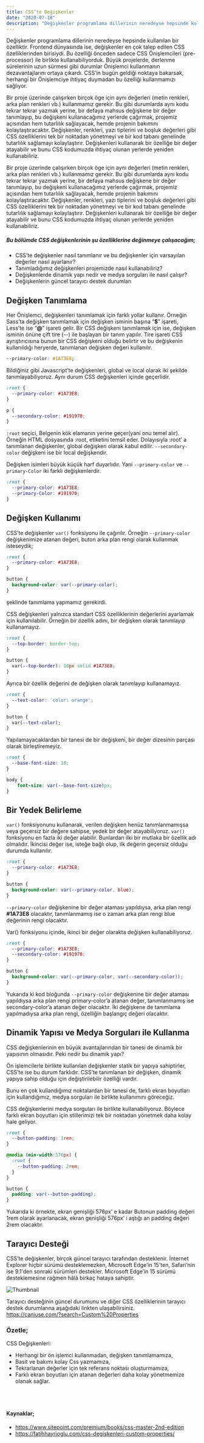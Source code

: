 ```yaml
---
title: CSS’te Değişkenler
date: "2020-07-18"
description: "Değişkenler programlama dillerinin neredeyse hepsinde kullanılan bir özelliktir. Frontend dünyasında ise, değişkenler en çok talep edilen CSS özelliklerinden birisiydi..."
---
```


Değişkenler programlama dillerinin neredeyse hepsinde kullanılan bir özelliktir. Frontend dünyasında ise, değişkenler en çok talep edilen CSS özelliklerinden birisiydi. Bu özelliği önceden sadece CSS Önişlemcileri (pre-processor) ile birlikte kullanabiliyorduk. Büyük projelerde, derlenme sürelerinin uzun sürmesi gibi durumlar Önişlemci kullanmanın dezavantajlarını ortaya çıkardı. CSS’in bugün geldiği noktaya bakarsak, herhangi bir Önişlemciye ihtiyaç duymadan bu özelliği kullanmamızı sağlıyor.

Bir proje üzerinde çalışırken birçok öge için aynı değerleri (metin renkleri, arka plan renkleri vb.) kullanmamız gerekir. Bu gibi durumlarda aynı kodu tekrar tekrar yazmak yerine, bir defaya mahsus değişkene bir değer tanımlayıp, bu değişkeni kullanacağımız yerlerde çağırmak, projemiz açısından hem tutarlılık sağlayacak, hemde projenin bakımını kolaylaştıracaktır.
Değişkenler, renkleri, yazı tiplerini ve boşluk değerleri gibi CSS özelliklerini tek bir noktadan yönetmeyi ve bir kod tabanı genelinde tutarlılık sağlamayı kolaylaştırır. Değişkenleri kullanarak bir özelliğe bir değer atayabilir ve bunu CSS kodumuzda ihtiyaç olunan yerlerde yeniden kullanabiliriz.

Bir proje üzerinde çalışırken birçok öge için aynı değerleri (metin renkleri, arka plan renkleri vb.) kullanmamız gerekir. Bu gibi durumlarda aynı kodu tekrar tekrar yazmak yerine, bir defaya mahsus değişkene bir değer tanımlayıp, bu değişkeni kullanacağımız yerlerde çağırmak, projemiz açısından hem tutarlılık sağlayacak, hemde projenin bakımını kolaylaştıracaktır.
Değişkenler, renkleri, yazı tiplerini ve boşluk değerleri gibi CSS özelliklerini tek bir noktadan yönetmeyi ve bir kod tabanı genelinde tutarlılık sağlamayı kolaylaştırır. Değişkenleri kullanarak bir özelliğe bir değer atayabilir ve bunu CSS kodumuzda ihtiyaç olunan yerlerde yeniden kullanabiliriz.
##### Bu bölümde CSS değişkenlerinin şu özelliklerine değinmeye çalışacağım;
* CSS’te değişkenler nasıl tanımlanır ve bu değişkenler için varsayılan değerler nasıl ayarlanır?
* Tanımladığımız değişkenleri projemizde nasıl kullanabiliriz?
* Değişkenlerde dinamik yapı nedir ve medya sorguları ile nasıl çalışır?
* Değişkenlerin güncel tarayıcı destek durumları



## Değişken Tanımlama

Her Önişlemci, değişkenleri tanımlamak için farklı yollar kullanır. Örneğin Sass’ta değişken tanımlamak için değişken isminin başına “**$**” işareti, Less’te ise “**@**” işareti gelir. Bir CSS değişkeni tanımlamak için ise, değişken isminin önüne çift tire (--) ile başlayan bir tanım yapılır. Tire işareti CSS ayrıştırıcısına bunun bir CSS değişkeni olduğu belirtir ve bu değişkenin kullanıldığı heryerde, tanımlanan değişken değeri kullanılır.

```css
--primary-color: #1A73E8;
```

Bildiğiniz gibi Javascript’te değişkenleri, global ve local olarak iki şekilde tanımlayabiliyoruz. Aynı durum CSS değişkenleri içinde geçerlidir.

```css
:root {
  --primary-color: #1A73E8;
}

p {
  --secondary-color: #191970;
}
```

`:root` seçici, Belgenin kök elamanın yerine geçer(yani onu temel alır). Örneğin HTML dosyasında :root, <html> etiketini temsil eder. Dolayısıyla :root’ a tanımlanan değişkenler, global değişken olarak kabul edilir. `--secondary-color` değişkeni ise bir local değişkendir.


Değişken isimleri büyük küçük harf duyarlıdır. Yani `--primary-color` ve `--primary-Color` iki farklı değişkenlerdir.
```css
:root {
  --primary-color: #1A73E8;
  --primary-Color: #191970;
}
```


## Değişken Kullanımı
CSS’te değişkenler `var()` fonksiyonu ile çağırılır. Örneğin `--primary-color` değişkenimize atanan değeri, buton arka plan rengi olarak kullanmak isteseydik;
```css
:root {
  --primary-color: #1A73E8;
}

button {
  background-color: var(--primary-color);
}
```
şeklinde tanımlama yapmamız gerekirdi.

CSS değişkenleri yalnızca standart CSS özelliklerinin değerlerini ayarlamak için kullanılabilir. Örneğin bir özellik adını, bir değişken olarak tanımlayıp kullanamayız.


```css
:root {
  --top-border: border-top;
}

button {
  var(--top-border): 10px solid #1A73E8;
}
```

Ayrıca bir özellik değerini de değişken olarak tanımlayıp kullanamayız.

```css
:root {
  --text-color: 'color: orange';
}

button {
  var(--text-color);
}
```
Yapılamayacaklardan bir tanesi de bir değişkeni, bir değer dizesinin parçası olarak birleştiremeyiz.

```css
:root {
  --base-font-size: 10;
}

body {
    font-size: var(--base-font-size)px;
}
```


## Bir Yedek Belirleme
`var()` fonksiyonunu kullanarak, verilen değişken henüz tanımlanmamışsa veya geçersiz bir değere sahipse, yedek bir değer atayabiliyoruz.
`var()` fonksiyonu en fazla iki değer alabilir. Bunlardan ilki bir mutlaka bir özellik adı olmalıdır. İkincisi değer ise, isteğe bağlı olup, ilk değerin geçersiz olduğu durumda kullanılır.
```css
:root {
  --primary-color: #1A73E8;
}

button {
  background-color: var(--primary-color, blue);
}
```
`--primary-color` değişkenine bir değer ataması yapıldıysa, arka plan rengi **#1A73E8** olacaktır, tanımlanmamış ise o zaman arka plan rengi blue değerinin rengi olacaktır.

Var() fonksiyonu içinde, ikinci bir değer olarakta değişken kullanabiliyoruz.


```css
:root {
  --primary-color: #1A73E8;
  --secondary-color: #191970;
}

button {
  background-color: var(--primary-color, var(--secondary-color));
}
```
Yukarıda ki kod bloğunda `--primary-color` değişkenine bir değer ataması yapıldıysa arka plan rengi primary-color’a atanan değer, tanımlanmamış ise secondary-color’a atanan değer olacaktır. İki değişkene de tanımlama yapılmadıysa arka plan rengi, özelliğin başlangıç değeri olacaktır.

## Dinamik Yapısı ve Medya Sorguları ile Kullanma

CSS değişkenlerinin en büyük avantajlarından bir tanesi de dinamik bir yapısının olmasıdır. Peki nedir bu dinamik yapı?


Ön işlemcilerle birlikte kullanılan değişkenler statik bir yapıya sahiptirler, CSS’te ise bu durum farklıdır. CSS’te tanımlanan bir değişken, dinamik yapıya sahip olduğu için değiştirilebilir özelliği vardır.

Bunu en çok kullandığımız noktalardan bir tanesi de, farklı ekran boyutları için kullandığımız, medya sorguları ile birlikte kullanımını göreceğiz.

CSS değişkenlerini medya sorguları ile birlikte kullanabiliyoruz. Böylece farklı ekran boyutları için stillerimizi tek bir noktadan yönetmek daha kolay hale geliyor.

```css
:root {
  --button-padding: 1rem;
}

@media (min-width:576px) {
  :root {
    --button-padding: 2rem;
  }
}

button {
  padding: var(--button-padding);
}
```

Yukarıda ki örnekte, ekran genişliği 576px’ e kadar Butonun padding değeri 1rem olarak ayarlanacak, ekran genişliği 576px’ i aştığı an padding değeri 2rem olacaktır.


## Tarayıcı Desteği
CSS’te değişkenler, birçok güncel tarayıcı tarafından desteklenir. İnternet Explorer hiçbir sürümü desteklemezken, Microsoft Edge’in 15'ten, Safari’nin ise 9.1'den sonraki sürümleri destekler. Microsoft Edge’in 15 sürümü desteklemesine rağmen hâlâ birkaç hataya sahiptir.

![Thumbnail](./browser-support.png)

Tarayıcı desteğinin güncel durumunu ve diğer CSS özelliklerinin tarayıcı destek durumlarına aşağıdaki linkten ulaşabilirsiniz. <br>
https://caniuse.com/?search=Custom%20Properties


### Özetle;

CSS Değişkenleri:
* Herhangi bir ön işlemci kullanmadan, değişken tanımlamamıza,
* Basit ve bakımı kolay Css yazmamıza,
* Tekrarlanan değerler için tek referans noktası oluşturmamıza,
* Farklı ekran boyutları için atanan değerleri daha kolay yönetmemize olanak sağlar.

<br>
<br>

#### Kaynaklar;

* https://www.sitepoint.com/premium/books/css-master-2nd-edition
* https://fatihhayrioglu.com/css-degiskenleri-custom-properties/


